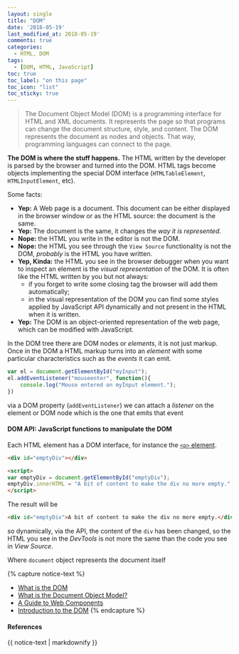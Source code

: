 ```yaml
---
layout: single
title: "DOM"
date: '2018-05-19'
last_modified_at: 2018-05-19'
comments: true
categories:
  - HTML, DOM
tags:
  - [DOM, HTML, JavaScript]
toc: true
toc_label: "on this page"
toc_icon: "list"
toc_sticky: true
---
```


> The Document Object Model (DOM) is a programming interface for HTML and XML documents. It represents the page so that programs can change the document structure, style, and content. The DOM represents the document as nodes and objects. That way, programming languages can connect to the page.

__The DOM is where the stuff happens.__ The HTML written by the developer is parsed by the browser and turned into the DOM. HTML tags become objects implementing the special DOM interface (`HTMLTableElement`, `HTMLInputElement`, etc).

Some facts:
- __Yep:__ A Web page is a document. This document can be either displayed in the browser window or as the HTML source: the document is the same.
- __Yep:__ The document is the same, it changes the _way it is represented_.
- __Nope:__ the HTML you write in the editor is not the DOM.
- __Nope:__ the HTML you see through the `View Source` functionality is not the DOM, _probably_ is the HTML you have written.
- __Yep, Kinda:__ the HTML you see in the browser debugger when you want to inspect an element is the _visual representation_ of the DOM. It is often like the HTML written by you but not always:
    - if you forget to write some closing tag the browser will add them automatically;
    - in the visual representation of the DOM you can find some styles applied by JavaScript API dynamically and not present in the HTML when it is written.
- __Yep:__ The DOM is an object-oriented representation of the web page, which can be modified with JavaScript.

In the DOM tree there are DOM nodes or _elements_, it is not just markup. Once in the DOM a HTML markup turns into an _element_ with some particular characteristics such as the _events_ it can emit.
```javascript
var el = document.getElementById("myInput");
el.addEventListener("mouseenter", function(){
    console.log("Mouse entered on myInput element.");
})
```
via a DOM property (`addEventListener`) we can attach a _listener_ on the element or DOM node which is the one that emits that event

#### DOM API: JavaScript functions to manipulate the DOM
Each HTML element has a DOM interface, for instance the [`<p>` element](https://developer.mozilla.org/en-US/docs/Web/HTML/Element/p).

```html
<div id="emptyDiv"></div>

<script>
var emptyDiv = document.getElementById("emptyDiv");
emptyDiv.innerHTML = "A bit of content to make the div no more empty.";
</script>
```

The result will be
```html
<div id="emptyDiv">A bit of content to make the div no more empty.</div>
```
so dynamically, via the API, the content of the `div` has been changed, so the HTML you see in the _DevTools_ is not more the same than the code you see in _View Source_.

Where `document` object represents the document itself

{% capture notice-text %}
* [What is the DOM](https://css-tricks.com/dom/)
* [What is the Document Object Model?](https://www.w3.org/TR/DOM-Level-2-Core/introduction.html)
* [A Guide to Web Components](https://css-tricks.com/modular-future-web-components/)
* [Introduction to the DOM](https://developer.mozilla.org/en-US/docs/Web/API/Document_Object_Model/Introduction)
{% endcapture %}

<div class="notice--primary">
  <h4>References</h4>
  {{ notice-text | markdownify }}
</div>